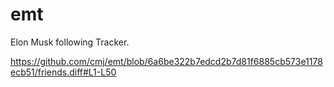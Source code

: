 # emt
Elon Musk following Tracker.

https://github.com/cmj/emt/blob/6a6be322b7edcd2b7d81f6885cb573e1178ecb51/friends.diff#L1-L50
